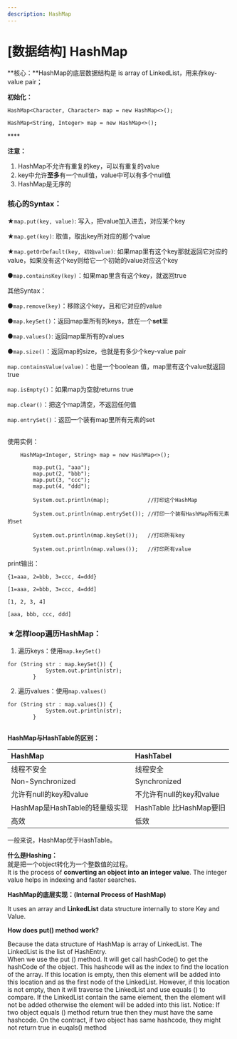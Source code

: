 ```yaml
---
description: HashMap
---
```


# \[数据结构\] HashMap

**核心：**HashMap的底层数据结构是 is array of LinkedList，用来存key-value pair；

**初始化：**

`HashMap<Character, Character> map = new HashMap<>();`

`HashMap<String, Integer> map = new HashMap<>();`

\*\*\*\*

**注意：**   
1. HashMap不允许有重复的key，可以有重复的value   
2. key中允许**至多**有一个null值，value中可以有多个null值   
3. HashMap是无序的



### **核心的Syntax：** 

★`map.put(key, value)`: 写入，把value加入进去，对应某个key 

★`map.get(key)`: 取值，取出key所对应的那个value 

★`map.getOrDefault(key, 初始value)`: 如果map里有这个key那就返回它对应的value，如果没有这个key则给它一个初始的value对应这个key

●`map.containsKey(key)`：如果map里含有这个key，就返回true 





其他Syntax：

●`map.remove(key)`：移除这个key，且和它对应的value

●`map.keySet()`：返回map里所有的keys，放在一个**set**里

●`map.values()`: 返回map里所有的values

●`map.size()`：返回map的size，也就是有多少个key-value pair

`map.containsValue(value)`：也是一个boolean 值，map里有这个value就返回true 

`map.isEmpty()`：如果map为空就returns true 

`map.clear()`：把这个map清空，不返回任何值

`map.entrySet()`：返回一个装有map里所有元素的set 

## 

使用实例：

```text
    HashMap<Integer, String> map = new HashMap<>();
		
		map.put(1, "aaa");
		map.put(2, "bbb");
		map.put(3, "ccc");
		map.put(4, "ddd");

		System.out.println(map);            //打印这个HashMap
		
		System.out.println(map.entrySet()); //打印一个装有HashMap所有元素的set 
		
		System.out.println(map.keySet());   //打印所有key
		
		System.out.println(map.values());   //打印所有value
```

print输出：

`{1=aaa, 2=bbb, 3=ccc, 4=ddd}`

`[1=aaa, 2=bbb, 3=ccc, 4=ddd]`

`[1, 2, 3, 4]`

`[aaa, bbb, ccc, ddd]`

    

### **★怎样loop遍历HashMap：**

1. 遍历keys：使用`map.keySet()`

```text
for (String str : map.keySet()) {
			System.out.println(str);
		}
```

2. 遍历values：使用`map.values()`

```text
for (String str : map.values()) {
			System.out.println(str);
		}
```



##  

**HashMap与HashTable的区别：**

| **HashMap** | **HashTabel** |
| :--- | :--- |
| 线程不安全 | 线程安全 |
| Non-Synchronized | Synchronized |
| 允许有null的key和value | 不允许有null的key和value |
| HashMap是HashTable的轻量级实现 | HashTable 比HashMap要旧     |
| 高效 | 低效 |



一般来说，HashMap优于HashTable。









**什么是Hashing：**  
就是把一个object转化为一个整数值的过程。  
It is the process of **converting an object into an integer value**. The integer value helps in indexing and faster searches.



**HashMap的底层实现：\(Internal Process of HashMap\)**

It uses an array and **LinkedList** data structure internally to store Key and Value.



**How does put\(\) method work?** 

Because the data structure of HashMap is array of LinkedList. The LinkedList is the list of HashEntry.   
When we use the put \(\) method. It will get call hashCode\(\) to get the hashCode of the object. This hashcode will as the index to find the location of the array. If this location is empty, then this element will be added into this location and as the first node of the LinkedList. However, if this location is not empty, then it will traverse the LinkedList and use equals \(\) to compare. If the LinkedList contain the same element, then the element will not be added otherwise the element will be added into this list. Notice: If two object equals \(\) method return true then they must have the same hashcode. On the contract, if two object has same hashcode, they might not return true in euqals\(\) method







